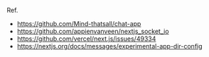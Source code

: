 Ref.

- https://github.com/Mind-thatsall/chat-app
- https://github.com/appienvanveen/nextjs_socket_io
- https://github.com/vercel/next.js/issues/49334
- https://nextjs.org/docs/messages/experimental-app-dir-config